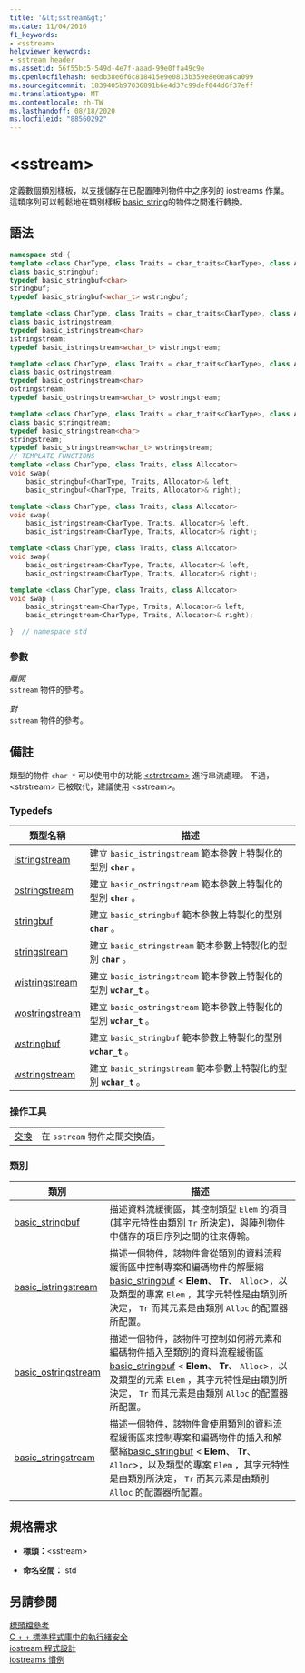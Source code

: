 ```yaml
---
title: '&lt;sstream&gt;'
ms.date: 11/04/2016
f1_keywords:
- <sstream>
helpviewer_keywords:
- sstream header
ms.assetid: 56f55bc5-549d-4e7f-aaad-99e0ffa49c9e
ms.openlocfilehash: 6edb38e6f6c818415e9e0813b359e8e0ea6ca099
ms.sourcegitcommit: 1839405b97036891b6e4d37c99def044d6f37eff
ms.translationtype: MT
ms.contentlocale: zh-TW
ms.lasthandoff: 08/18/2020
ms.locfileid: "88560292"
---
```

# <a name="ltsstreamgt"></a>&lt;sstream&gt;

定義數個類別樣板，以支援儲存在已配置陣列物件中之序列的 iostreams 作業。 這類序列可以輕鬆地在類別樣板 [basic_string](../standard-library/basic-string-class.md)的物件之間進行轉換。

## <a name="syntax"></a>語法

```cpp
namespace std {
template <class CharType, class Traits = char_traits<CharType>, class Allocator = allocator<CharType>>
class basic_stringbuf;
typedef basic_stringbuf<char>
stringbuf;
typedef basic_stringbuf<wchar_t> wstringbuf;

template <class CharType, class Traits = char_traits<CharType>, class Allocator = allocator<CharType>>
class basic_istringstream;
typedef basic_istringstream<char>
istringstream;
typedef basic_istringstream<wchar_t> wistringstream;

template <class CharType, class Traits = char_traits<CharType>, class Allocator = allocator<CharType>>
class basic_ostringstream;
typedef basic_ostringstream<char>
ostringstream;
typedef basic_ostringstream<wchar_t> wostringstream;

template <class CharType, class Traits = char_traits<CharType>, class Allocator = allocator<CharType>>
class basic_stringstream;
typedef basic_stringstream<char>
stringstream;
typedef basic_stringstream<wchar_t> wstringstream;
// TEMPLATE FUNCTIONS
template <class CharType, class Traits, class Allocator>
void swap(
    basic_stringbuf<CharType, Traits, Allocator>& left,
    basic_stringbuf<CharType, Traits, Allocator>& right);

template <class CharType, class Traits, class Allocator>
void swap(
    basic_istringstream<CharType, Traits, Allocator>& left,
    basic_istringstream<CharType, Traits, Allocator>& right);

template <class CharType, class Traits, class Allocator>
void swap(
    basic_ostringstream<CharType, Traits, Allocator>& left,
    basic_ostringstream<CharType, Traits, Allocator>& right);

template <class CharType, class Traits, class Allocator>
void swap (
    basic_stringstream<CharType, Traits, Allocator>& left,
    basic_stringstream<CharType, Traits, Allocator>& right);

}  // namespace std
```

### <a name="parameters"></a>參數

*離開*\
`sstream` 物件的參考。

*對*\
`sstream` 物件的參考。

## <a name="remarks"></a>備註

類型的物件 `char *` 可以使用中的功能 [\<strstream>](../standard-library/strstream.md) 進行串流處理。 不過，\<strstream> 已被取代，建議使用 \<sstream>。

### <a name="typedefs"></a>Typedefs

|類型名稱|描述|
|-|-|
|[istringstream](../standard-library/sstream-typedefs.md#istringstream)|建立 `basic_istringstream` 範本參數上特製化的型別 **`char`** 。|
|[ostringstream](../standard-library/sstream-typedefs.md#ostringstream)|建立 `basic_ostringstream` 範本參數上特製化的型別 **`char`** 。|
|[stringbuf](../standard-library/sstream-typedefs.md#stringbuf)|建立 `basic_stringbuf` 範本參數上特製化的型別 **`char`** 。|
|[stringstream](../standard-library/sstream-typedefs.md#stringstream)|建立 `basic_stringstream` 範本參數上特製化的型別 **`char`** 。|
|[wistringstream](../standard-library/sstream-typedefs.md#wistringstream)|建立 `basic_istringstream` 範本參數上特製化的型別 **`wchar_t`** 。|
|[wostringstream](../standard-library/sstream-typedefs.md#wostringstream)|建立 `basic_ostringstream` 範本參數上特製化的型別 **`wchar_t`** 。|
|[wstringbuf](../standard-library/sstream-typedefs.md#wstringbuf)|建立 `basic_stringbuf` 範本參數上特製化的型別 **`wchar_t`** 。|
|[wstringstream](../standard-library/sstream-typedefs.md#wstringstream)|建立 `basic_stringstream` 範本參數上特製化的型別 **`wchar_t`** 。|

### <a name="manipulators"></a>操作工具

|||
|-|-|
|[交換](../standard-library/sstream-functions.md#sstream_swap)|在 `sstream` 物件之間交換值。|

### <a name="classes"></a>類別

|類別|描述|
|-|-|
|[basic_stringbuf](../standard-library/basic-stringbuf-class.md)|描述資料流緩衝區，其控制類型 `Elem` 的項目 (其字元特性由類別 `Tr` 所決定)，與陣列物件中儲存的項目序列之間的往來傳輸。|
|[basic_istringstream](../standard-library/basic-istringstream-class.md)|描述一個物件，該物件會從類別的資料流程緩衝區中控制專案和編碼物件的解壓縮[basic_stringbuf](../standard-library/basic-stringbuf-class.md) < **Elem**、 **Tr**、 `Alloc`>，以及類型的專案 `Elem` ，其字元特性是由類別所決定， `Tr` 而其元素是由類別 `Alloc` 的配置器所配置。|
|[basic_ostringstream](../standard-library/basic-ostringstream-class.md)|描述一個物件，該物件可控制如何將元素和編碼物件插入至類別的資料流程緩衝區[basic_stringbuf](../standard-library/basic-stringbuf-class.md) < **Elem**、 **Tr**、 `Alloc`>，以及類型的元素 `Elem` ，其字元特性是由類別所決定， `Tr` 而其元素是由類別 `Alloc` 的配置器所配置。|
|[basic_stringstream](../standard-library/basic-stringstream-class.md)|描述一個物件，該物件會使用類別的資料流程緩衝區來控制專案和編碼物件的插入和解壓縮[basic_stringbuf](../standard-library/basic-stringbuf-class.md) < **Elem**、 **Tr**、 `Alloc`>，以及類型的專案 `Elem` ，其字元特性是由類別所決定， `Tr` 而其元素是由類別 `Alloc` 的配置器所配置。|

## <a name="requirements"></a>規格需求

- **標頭：**\<sstream>

- **命名空間：** std

## <a name="see-also"></a>另請參閱

[標頭檔參考](../standard-library/cpp-standard-library-header-files.md)\
[C + + 標準程式庫中的執行緒安全](../standard-library/thread-safety-in-the-cpp-standard-library.md)\
[iostream 程式設計](../standard-library/iostream-programming.md)\
[iostreams 慣例](../standard-library/iostreams-conventions.md)
